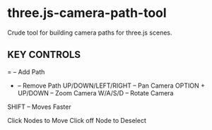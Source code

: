 three.js-camera-path-tool
=========================

Crude tool for building camera paths for three.js scenes.


KEY CONTROLS
------------

= – Add Path
- – Remove Path
UP/DOWN/LEFT/RIGHT – Pan Camera
OPTION + UP/DOWN – Zoom Camera
W/A/S/D – Rotate Camera

SHIFT – Moves Faster

Click Nodes to Move
Click off Node to Deselect
